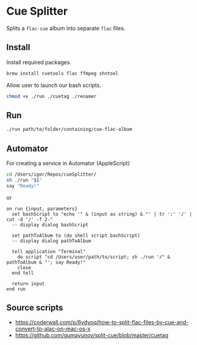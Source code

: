 # Cue Splitter

Splits a `flac-cue` album into separate `flac` files.


## Install

Install required packages.
```sh
brew install cuetools flac ffmpeg shntool
```

Allow user to launch our bash scripts.
```sh
chmod +x ./run ./cuetag ./renamer
```


## Run

```sh
./run path/to/folder/containing/cue-flac-album
```


## Automator

For creating a service in Automator (AppleScript)

```bash
cd /Users/igor/Repos/cueSplitter/
sh ./run "$1"
say "Ready!"
```

or

```applescript
on run {input, parameters}
  set bashScript to "echo '" & (input as string) & "' | tr ':' '/' | cut -d '/' -f 2-"
  -- display dialog bashScript

  set pathToAlbum to (do shell script bashScript)
  -- display dialog pathToAlbum

  tell application "Terminal"
    do script "cd /Users/user/path/to/script; sh ./run '/" & pathToAlbum & "'; say Ready!"
    close
  end tell

  return input
end run
```


## Source scripts

- https://coderwall.com/p/6ydyoq/how-to-split-flac-files-by-cue-and-convert-to-alac-on-mac-os-x
- https://github.com/gumayunov/split-cue/blob/master/cuetag